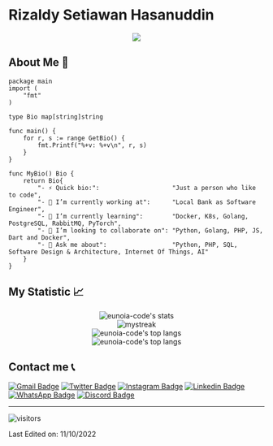 # Rizaldy Setiawan Hasanuddin
<p align="center">
  <a href="https://github.com/DenverCoder1/readme-typing-svg"><img src="https://readme-typing-svg.herokuapp.com?lines=Computer+Science+Student;Software+Engineer;DS%20|%20AI%20|%20ML%20Enthusiast;Keep+Learning+ASAP&center=true&width=500&height=50"></a>
</p>

## About Me :eyes:

```golang
package main
import (
	"fmt"
)

type Bio map[string]string

func main() {
	for r, s := range GetBio() {
		fmt.Printf("%+v: %+v\n", r, s)
	}
}

func MyBio() Bio {
	return Bio{
		"- ⚡ Quick bio:":                    "Just a person who like to code",
		"- 🔭 I’m currently working at":      "Local Bank as Software Engineer",
		"- 🌱 I’m currently learning":        "Docker, K8s, Golang, PostgreSQL, RabbitMQ, PyTorch",
		"- 👯 I’m looking to collaborate on": "Python, Golang, PHP, JS, Dart and Docker",
		"- 💬 Ask me about":                  "Python, PHP, SQL, Software Design & Architecture, Internet Of Things, AI"
	}
}
```

## My Statistic :chart_with_upwards_trend:
<div align="center"><img src="https://github-readme-stats.vercel.app/api?username=eunoia-code&show_icons=true&theme=tokyonight" alt="eunoia-code's stats" /></div>
<div align="center"><img src="https://github-readme-streak-stats.herokuapp.com/?user=eunoia-code&theme=tokyonight" alt="mystreak"/></div>
<div align="center"><img src="https://github-readme-stats.vercel.app/api/top-langs/?username=eunoia-code&theme=tokyonight&layout=compact" alt="eunoia-code's top langs" /></div>
<div align="center"><img src="https://activity-graph.herokuapp.com/graph?username=eunoia-code&theme=react-dark" alt="eunoia-code's top langs" /></div>

## Contact me :telephone_receiver:
[![Gmail Badge](https://img.shields.io/badge/-rsh.newarray@gmail.com-blue?style=flat-roundedrectangle&logo=Gmail&logoColor=white&link=mailto:-rsh.newarray@gmail.com)](-rsh.newarray@gmail.com)
[![Twitter Badge](https://img.shields.io/badge/-hiphipArray_-1d9bf0?style=flat-roundedrectangle&logo=twitter&logoColor=white&link=https://www.instagram.com/hiphipArray_/)](https://www.twitter.com/hiphipArray_/)
[![Instagram Badge](https://img.shields.io/badge/-eunoia_code-E4405F?style=flat-roundedrectangle&logo=instagram&logoColor=white&link=https://www.instagram.com/eunoia_code/)](https://www.instagram.com/eunoia_code/)
[![Linkedin Badge](https://img.shields.io/badge/-Rizaldy_Setiawan_Hasanuddin-blue?style=flat-square&logo=Linkedin&logoColor=white&link=https://www.linkedin.com/in/hiphipArray)](https://www.linkedin.com/in/hiphipArray)
[![WhatsApp Badge](https://img.shields.io/badge/WhatsApp-25D366?style=flat-square&logo=whatsapp&logoColor=white)](https://wa.me/6285256166678)
[![Discord Badge](https://img.shields.io/badge/-Eunoia-5663F7?style=flat-square&logo=Discord&logoColor=white)](https://discord.com/#eunoia##9735)

------
![visitors](https://visitor-badge.glitch.me/badge?page_id=eunoia-code)

Last Edited on: 11/10/2022
